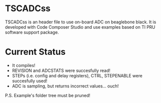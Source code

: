 # TSCADCss
TSCADCss is an header file to use on-board ADC on beaglebone black. It is developed with Code Composer Studio and use examples based on TI PRU software support package.

# Current Status
- It compiles! 
- REVISION and ADCSTATS were succesfully read!
- STEPs (i.e. config and delay registers), CTRL, STEPENABLE were succesfully used!
- ADC is sampling, but returns incorrect values... ouch!

P.S. Example's folder tree must be pruned!
